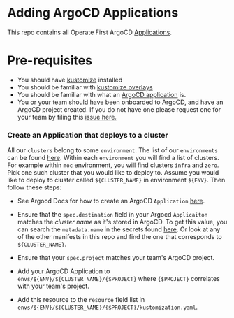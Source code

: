 # Adding ArgoCD Applications

This repo contains all Operate First ArgoCD [Applications](https://argoproj.github.io/argo-cd/operator-manual/declarative-setup/#applications).

# Pre-requisites
- You should have [kustomize](https://kubectl.docs.kubernetes.io/installation/kustomize/) installed
- You should be familiar with [kustomize overlays](https://kubernetes.io/docs/tasks/manage-kubernetes-objects/kustomization/#bases-and-overlays)
- You should be familiar with what an [ArgoCD application](https://argoproj.github.io/argo-cd/operator-manual/declarative-setup/#applications) is.
- You or your team should have been onboarded to ArgoCD, and have an ArgoCD project created. If you do not have one please request one for your team by filing this [issue here.](https://github.com/operate-first/support/issues/new?assignees=&labels=onboarding&template=onboarding_argocd.md&title=)

### Create an Application that deploys to a cluster

All our `clusters` belong to some `environment`. The list of our `environments` can be found [here](https://github.com/operate-first/argocd-apps/tree/main/envs). Within each `environment` you will find a list of clusters. For example within `moc` environment, you will find clusters `infra` and `zero`. Pick one such cluster that you would like to deploy to. Assume you would like to deploy to cluster called `${CLUSTER_NAME}` in environment `${ENV}`. Then follow these steps:

- See Argocd Docs for how to create an ArgoCD `Application` [here](https://argoproj.github.io/argo-cd/operator-manual/declarative-setup/#applications).

- Ensure that the `spec.destination` field in your Argocd `Applicaiton` matches the _cluster name_ as it's stored in ArgoCD. To get this value, you can search the `metadata.name` in the secrets found [here](https://github.com/operate-first/continuous-deployment/tree/master/manifests/overlays/moc-infra/secrets/clusters). Or look at any of the other manifests in this repo and find the one that corresponds to `${CLUSTER_NAME}`.

- Ensure that your `spec.project` matches your team's ArgoCD project.

- Add your ArgoCD Application to `envs/${ENV}/${CLUSTER_NAME}/{$PROJECT}` where `{$PROJECT}` correlates with your team's project.

- Add this resource to the `resource` field list in `envs/${ENV}/${CLUSTER_NAME}/{$PROJECT}/kustomization.yaml`.
